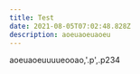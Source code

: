 ```yaml
---
title: Test
date: 2021-08-05T07:02:48.828Z
description: aoeuaoeuaoeu
---
```

aoeuaoeuuuueooao,'.p',.p234